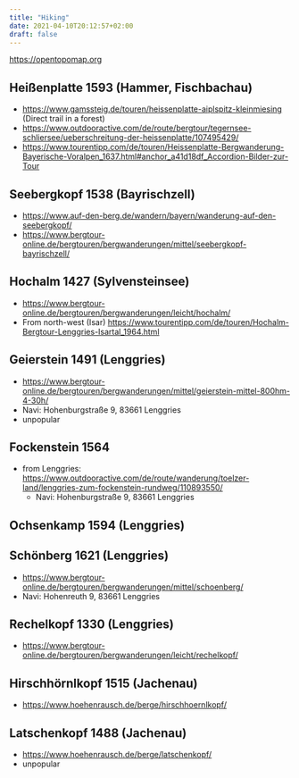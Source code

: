 ```yaml
---
title: "Hiking"
date: 2021-04-10T20:12:57+02:00
draft: false
---
```


https://opentopomap.org

## Heißenplatte 1593 (Hammer, Fischbachau)

* https://www.gamssteig.de/touren/heissenplatte-aiplspitz-kleinmiesing (Direct trail in a forest)
* https://www.outdooractive.com/de/route/bergtour/tegernsee-schliersee/ueberschreitung-der-heissenplatte/107495429/
* https://www.tourentipp.com/de/touren/Heissenplatte-Bergwanderung-Bayerische-Voralpen_1637.html#anchor_a41d18df_Accordion-Bilder-zur-Tour

## Seebergkopf 1538 (Bayrischzell)

* https://www.auf-den-berg.de/wandern/bayern/wanderung-auf-den-seebergkopf/
* https://www.bergtour-online.de/bergtouren/bergwanderungen/mittel/seebergkopf-bayrischzell/

## Hochalm 1427 (Sylvensteinsee)

* https://www.bergtour-online.de/bergtouren/bergwanderungen/leicht/hochalm/
* From north-west (Isar) https://www.tourentipp.com/de/touren/Hochalm-Bergtour-Lenggries-Isartal_1964.html

## Geierstein 1491 (Lenggries)

* https://www.bergtour-online.de/bergtouren/bergwanderungen/mittel/geierstein-mittel-800hm-4-30h/
* Navi: Hohenburgstraße 9, 83661 Lenggries
* unpopular

## Fockenstein 1564

* from Lenggries: https://www.outdooractive.com/de/route/wanderung/toelzer-land/lenggries-zum-fockenstein-rundweg/110893550/
    * Navi: Hohenburgstraße 9, 83661 Lenggries

## Ochsenkamp 1594 (Lenggries)

## Schönberg 1621 (Lenggries)

* https://www.bergtour-online.de/bergtouren/bergwanderungen/mittel/schoenberg/
* Navi: Hohenreuth 9, 83661 Lenggries

## Rechelkopf 1330 (Lenggries)

* https://www.bergtour-online.de/bergtouren/bergwanderungen/leicht/rechelkopf/

## Hirschhörnlkopf 1515 (Jachenau)

* https://www.hoehenrausch.de/berge/hirschhoernlkopf/

## Latschenkopf 1488 (Jachenau)

* https://www.hoehenrausch.de/berge/latschenkopf/
* unpopular




